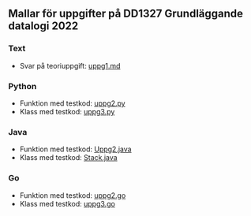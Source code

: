 ## Mallar för uppgifter på DD1327 Grundläggande datalogi 2022

### Text

- Svar på teoriuppgift: [uppg1.md](https://github.com/yourbasic/grudat22/blob/master/ovn0/uppg1.md)

### Python

- Funktion med testkod: [uppg2.py](https://github.com/yourbasic/grudat22/blob/master/ovn0/uppg2.py)
- Klass med testkod: [uppg3.py](https://github.com/yourbasic/grudat22/blob/master/ovn0/uppg3.py)

### Java

- Funktion med testkod: [Uppg2.java](https://github.com/yourbasic/grudat22/blob/master/ovn0/Uppg2.java)
- Klass med testkod: [Stack.java](https://github.com/yourbasic/grudat22/blob/master/ovn0/Stack.java)

### Go

- Funktion med testkod: [uppg2.go](https://github.com/yourbasic/grudat22/blob/master/ovn0/uppg2.go)
- Klass med testkod: [uppg3.go](https://github.com/yourbasic/grudat22/blob/master/ovn0/uppg3.go)
